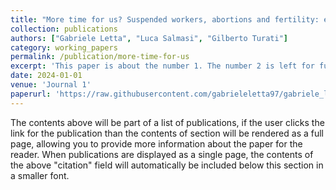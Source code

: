 ```yaml
---
title: "More time for us? Suspended workers, abortions and fertility: evidence from Covid-19."
collection: publications
authors: ["Gabriele Letta", "Luca Salmasi", "Gilberto Turati"]
category: working_papers
permalink: /publication/more-time-for-us
excerpt: 'This paper is about the number 1. The number 2 is left for future work.'
date: 2024-01-01
venue: 'Journal 1'
paperurl: 'https://raw.githubusercontent.com/gabrieleletta97/gabriele_letta.github.io/master/files/CV_Letta.pdf'
---
```

The contents above will be part of a list of publications, if the user clicks the link for the publication than the contents of section will be rendered as a full page, allowing you to provide more information about the paper for the reader. When publications are displayed as a single page, the contents of the above "citation" field will automatically be included below this section in a smaller font.
